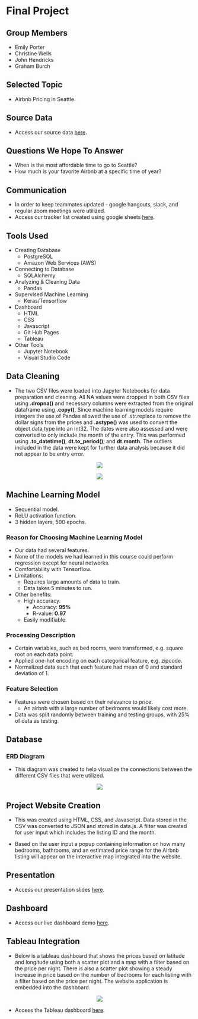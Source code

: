# Final Project

## Group Members
* Emily Porter
* Christine Wells
* John Hendricks
* Graham Burch

## Selected Topic
* Airbnb Pricing in Seattle.

## Source Data
* Access our source data <a href="https://www.kaggle.com/datasets/airbnb/seattle" target="_blank">here</a>.

## Questions We Hope To Answer
* When is the most affordable time to go to Seattle?
* How much is your favorite Airbnb at a specific time of year?

## Communication
* In order to keep teammates updated - google hangouts, slack, and regular zoom meetings were utilized.
* Access our tracker list created using google sheets <a href="https://docs.google.com/spreadsheets/d/1tLIKKyJ99hu_YNYIIDx7AmVLVdwfLJwwXPZTy9znj38/edit?usp=sharing" target="_blank">here</a>.

## Tools Used
* Creating Database
    * PostgreSQL
    * Amazon Web Services (AWS)
* Connecting to Database
    * SQLAlchemy
* Analyzing & Cleaning Data
    * Pandas
* Supervised Machine Learning
    * Keras/Tensorflow
* Dashboard
    * HTML
    * CSS
    * Javascript
    * Git Hub Pages
    * Tableau
* Other Tools
    * Jupyter Notebook
    * Visual Studio Code

## Data Cleaning
* The two CSV files were loaded into Jupyter Notebooks for data preparation and cleaning. All NA values were dropped in both CSV files using **.dropna()** and necessary columns were extracted from the original dataframe using **.copy()**. Since machine learning models require integers the use of Pandas allowed the use of .str.replace to remove the dollar signs from the prices and **.astype()** was used to convert the object data type into an int32. The dates were also assessed and were converted to only include the month of the entry. This was performed using **.to_datetime()**, **dt.to_period()**, and **dt.month**. The outliers included in the data were kept for further data analysis because it did not appear to be entry error.

<p align="center">
  <img 
    src=Resources/images/data_cleaning_1.png
  >
</p>

<p align="center">
  <img 
    src=Resources/images/data_cleaning_2.png
  >
</p>

## Machine Learning Model
* Sequential model.
* ReLU activation function.
* 3 hidden layers, 500 epochs.

### Reason for Choosing Machine Learning Model
* Our data had several features.
* None of the models we had learned in this course could perform regression except for neural networks.
* Comfortability with Tensorflow.
* Limitations: 
  * Requires large amounts of data to train.
  * Data takes 5 minutes to run.
* Other benefits: 
  * High accuracy.
    * Accuracy: **95%**
    * R-value: **0.97**
  * Easily modifiable.

### Processing Description
* Certain variables, such as bed rooms, were transformed, e.g. square root on each data point.
* Applied one-hot encoding on each categorical feature, e.g. zipcode.
* Normalized data such that each feature had mean of 0 and standard deviation of 1.

### Feature Selection
* Features were chosen based on their relevance to price.
  * An airbnb with a large number of bedrooms would likely cost more.
* Data was split randomly between training and testing groups, with 25% of data as testing.

## Database

### ERD Diagram
* This diagram was created to help visualize the connections between the different CSV files that were utilized.

<p align="center">
  <img 
    src=Resources/images/ERD_2_clean.png
  >
</p>

## Project Website Creation
* This was created using HTML, CSS, and Javascript. Data stored in the CSV was converted to JSON and stored in data.js. A filter was created for user input which includes the listing ID and the month.

* Based on the user input a popup containing information on how many bedrooms, bathrooms, and an estimated price range for the Airbnb listing will appear on the interactive map integrated into the website. 

## Presentation
* Access our presentation slides <a href="https://docs.google.com/presentation/d/1icmLt7eO1Spff29124g_vV3Oj6s1S81FOCbXvFXCNaw/edit?usp=sharing" target="_blank">here</a>.

## Dashboard
* Access our live dashboard demo <a href="https://vimeo.com/766128686" target="_blank">here</a>.


## Tableau Integration
* Below is a tableau dashboard that shows the prices based on latitude and longitude using both a scatter plot and a map with a filter based on the price per night. There is also a scatter plot showing a steady increase in price based on the number of bedrooms for each listing with a filter based on the price per night. The website application is embedded into the dashboard.

<p align="center">
  <img 
    src=Resources/images/tableau_dashboard.png
  >
</p>

* Access the Tableau dashboard <a href="https://public.tableau.com/app/profile/emily.porter7135/viz/SeattleAirbnb_16668896790980/AirbnbPriceTrends?publish=yes" target="_blank">here</a>.

